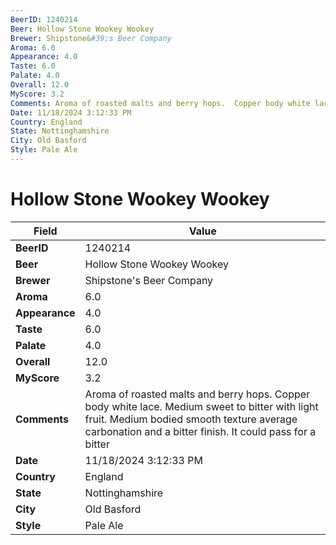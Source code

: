 ```yaml
---
BeerID: 1240214
Beer: Hollow Stone Wookey Wookey
Brewer: Shipstone&#39;s Beer Company
Aroma: 6.0
Appearance: 4.0
Taste: 6.0
Palate: 4.0
Overall: 12.0
MyScore: 3.2
Comments: Aroma of roasted malts and berry hops.  Copper body white lace. Medium sweet to bitter with light fruit.  Medium bodied smooth texture average carbonation and a bitter finish.  It could pass for a bitter
Date: 11/18/2024 3:12:33 PM
Country: England
State: Nottinghamshire
City: Old Basford
Style: Pale Ale
---
```


# Hollow Stone Wookey Wookey

| Field         | Value |
|---------------|-------|
| **BeerID** | 1240214 |
| **Beer** | Hollow Stone Wookey Wookey |
| **Brewer** | Shipstone&#39;s Beer Company |
| **Aroma** | 6.0 |
| **Appearance** | 4.0 |
| **Taste** | 6.0 |
| **Palate** | 4.0 |
| **Overall** | 12.0 |
| **MyScore** | 3.2 |
| **Comments** | Aroma of roasted malts and berry hops.  Copper body white lace. Medium sweet to bitter with light fruit.  Medium bodied smooth texture average carbonation and a bitter finish.  It could pass for a bitter  |
| **Date** | 11/18/2024 3:12:33 PM |
| **Country** | England |
| **State** | Nottinghamshire |
| **City** | Old Basford |
| **Style** | Pale Ale |
